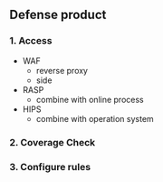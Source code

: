 
## Defense product
### 1. Access
- WAF
  - reverse proxy
  - side 
- RASP
  - combine with online process
- HIPS
  - combine with operation system


### 2. Coverage Check

### 3. Configure rules
